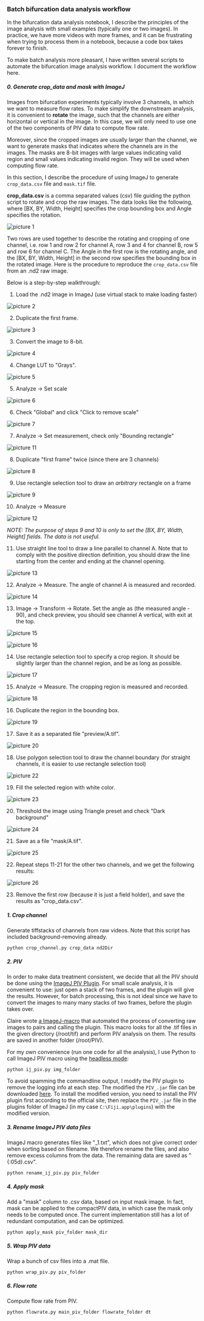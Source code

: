 ### Batch bifurcation data analysis workflow

In the bifurcation data analysis notebook, I describe the principles of the image analysis with small examples (typically one or two images). In practice, we have more videos with more frames, and it can be frustrating when trying to process them in a notebook, because a code box takes forever to finish. 

To make batch analysis more pleasant, I have written several scripts to automate the bifurcation image analysis workflow. I document the workflow here.

##### 0. Generate crop_data and mask with ImageJ

Images from bifurcation experiments typically involve 3 channels, in which we want to measure flow rates. To make simplify the downstream analysis, it is convenient to **rotate** the image, such that the channels are either horizontal or vertical in the image. In this case, we will only need to use one of the two components of PIV data to compute flow rate. 

Moreover, since the cropped images are usually larger than the channel, we want to generate masks that indicates where the channels are in the images. The masks are 8-bit images with large values indicating valid region and small values indicating invalid region. They will be used when computing flow rate.

In this section, I describe the procedure of using ImageJ to generate `crop_data.csv` file and `mask.tif` file. 



**crop_data.csv** is a comma separated values (csv) file guiding the python script to rotate and crop the raw images. The data looks like the following, where [BX, BY, Width, Height] specifies the crop bounding box and Angle specifies the rotation.

![picture 1](/assets/images/2023/02/crop-data.png)  

Two rows are used together to describe the rotating and cropping of one channel, i.e. row 1 and row 2 for channel A, row 3 and 4 for channel B, row 5 and row 6 for channel C. The Angle in the first row is the rotating angle, and the [BX, BY, Width, Height] in the second row specifies the bounding box in the rotated image. Here is the procedure to reproduce the `crop_data.csv` file from an .nd2 raw image. 

Below is a step-by-step walkthrough:

1. Load the .nd2 image in ImageJ (use virtual stack to make loading faster)

![picture 2](/assets/images/2023/02/load-image.png)  

2. Duplicate the first frame.

![picture 3](/assets/images/2023/02/dup-frame-1.png)  

3. Convert the image to 8-bit.

![picture 4](/assets/images/2023/02/to8bit.png)  

4. Change LUT to "Grays".

![picture 5](/assets/images/2023/02/grays.png)  

5. Analyze -> Set scale

![picture 6](/assets/images/2023/02/set-scale.png)  

6. Check "Global" and click "Click to remove scale"

![picture 7](/assets/images/2023/02/remove-scale.png)  

7. Analyze -> Set measurement, check only "Bounding rectangle"

![picture 11](/assets/images/2023/02/bounding-rect.png)  

8. Duplicate "first frame" twice (since there are 3 channels)

![picture 8](/assets/images/2023/02/dup-first-frame.png)  

9. Use rectangle selection tool to draw an *arbitrary* rectangle on a frame 

![picture 9](/assets/images/2023/02/arbitrary-rect.png)  

10. Analyze -> Measure 

![picture 12](/assets/images/2023/02/result-1.png)  

*NOTE: The purpose of steps 9 and 10 is only to set the [BX, BY, Width, Height] fields. The data is not useful.*

11. Use straight line tool to draw a line parallel to channel A. Note that to comply with the positive direction definition, you should draw the line starting from the center and ending at the channel opening.

![picture 13](/assets/images/2023/02/angle-A.png)  

12. Analyze -> Measure. The angle of channel A is measured and recorded. 

![picture 14](/assets/images/2023/02/angle-measure.png)  

13. Image -> Transform -> Rotate. Set the angle as (the measured angle - 90), and check preview, you should see channel A vertical, with exit at the top.

![picture 15](/assets/images/2023/02/rotate.png)  

![picture 16](/assets/images/2023/02/rotated-imag.png)  

14. Use rectangle selection tool to specify a crop region. It should be slightly larger than the channel region, and be as long as possible.

![picture 17](/assets/images/2023/02/crop-region.png)  

15. Analyze -> Measure. The cropping region is measured and recorded. 

![picture 18](/assets/images/2023/02/record-crop-region.png)  

16. Duplicate the region in the bounding box.

![picture 19](/assets/images/2023/02/dup-bounding-box.png)  

17. Save it as a separated file "preview/A.tif".

![picture 20](/assets/images/2023/02/save-as-file.png)  

18. Use polygon selection tool to draw the channel boundary (for straight channels, it is easier to use rectangle selection tool)

![picture 22](/assets/images/2023/02/polygon-selection.png)  
 
19. Fill the selected region with white color.

![picture 23](/assets/images/2023/02/fill-with-white.png)  

20. Threshold the image using Triangle preset and check "Dark background"

![picture 24](/assets/images/2023/02/thres.png)  

21. Save as a file "mask/A.tif".

![picture 25](/assets/images/2023/02/mask-A.png)  

22. Repeat steps 11-21 for the other two channels, and we get the following results:

![picture 26](/assets/images/2023/02/results.png)  

23. Remove the first row (because it is just a field holder), and save the results as "crop_data.csv".

##### 1. Crop channel
Generate tiffstacks of channels from raw videos. Note that this script has included background-removing already.

```
python crop_channel.py crop_data nd2Dir
```

##### 2. PIV
In order to make data treatment consistent, we decide that all the PIV should be done using the [ImageJ PIV Plugin](https://sites.google.com/site/qingzongtseng/piv/tuto#dataformat). For small scale analysis, it is convenient to use: just open a stack of two frames, and the plugin will give the results. However, for batch processing, this is not ideal since we have to convert the images to many many stacks of two frames, before the plugin takes over. 

Claire wrote [a ImageJ-macro](https://drive.google.com/file/d/1_3N5QFBLRBwhq626v-cDRyAmMFfGY5IN/view?usp=share_link) that automated the process of converting raw images to pairs and calling the plugin. This macro looks for all the .tif files in the given directory (/root/tif) and perform PIV analysis on them. The results are saved in another folder (/root/PIV).

For my own convenience (run one code for all the analysis), I use Python to call ImageJ PIV macro using the [headless mode](https://imagej.net/learn/headless):

```
python ij_piv.py img_folder
```

To avoid spamming the commandline output, I modify the PIV plugin to remove the logging info at each step. The modified the `PIV_.jar` file can be downloaded [here](https://drive.google.com/file/d/1ISZ734aDwkpSRf9e6gz2azPByfD8qlGl/view?usp=share_link). To install the modified version, you need to install the PIV plugin first according to the official site, then replace the `PIV_.jar` file in the plugins folder of ImageJ (in my case `C:\Fiji.app\plugins`) with the modified version. 

##### 3. Rename ImageJ PIV data files
ImageJ macro generates files like "_1.txt", which does not give correct order when sorting based on filename. We therefore rename the files, and also remove excess columns from the data. The remaining data are saved as "{:05d}.csv".
```
python rename_ij_piv.py piv_folder
```

##### 4. Apply mask
Add a "mask" column to .csv data, based on input mask image. In fact, mask can be applied to the compactPIV data, in which case the mask only needs to be computed once. The current implementation still has a lot of redundant computation, and can be optimized.
```
python apply_mask piv_folder mask_dir
```

##### 5. Wrap PIV data
Wrap a bunch of csv files into a .mat file.
```
python wrap_piv.py piv_folder
```

##### 6. Flow rate
Compute flow rate from PIV. 
```
python flowrate.py main_piv_folder flowrate_folder dt
```

